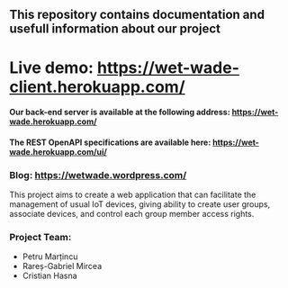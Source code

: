 ## This repository contains documentation and usefull information about our project

# Live demo: https://wet-wade-client.herokuapp.com/

#### Our back-end server is available at the following address: https://wet-wade.herokuapp.com/
#### The REST OpenAPI specifications are available here: https://wet-wade.herokuapp.com/ui/
### Blog: https://wetwade.wordpress.com/

This project aims to create a web application that can facilitate the management of usual IoT devices, giving ability to create user groups, associate devices, and control each group member access rights.

### Project Team:

* Petru Marțincu
* Rareș-Gabriel Mircea
* Cristian Hasna
